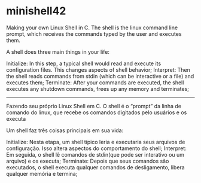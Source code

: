 # minishell42

Making your own Linux Shell in C. The shell is the linux command line prompt, which receives the commands typed by the user and executes them.

A shell does three main things in your life:

Initialize: In this step, a typical shell would read and execute its configuration files. This changes aspects of shell behavior;
Interpret: Then the shell reads commands from stdin (which can be interactive or a file) and executes them;
Terminate: After your commands are executed, the shell executes any shutdown commands, frees up any memory and terminates;

____________________________________

Fazendo seu próprio Linux Shell em C. O shell é o “prompt” da linha de comando do linux, que recebe os comandos digitados pelo usuários e os executa

Um shell faz três coisas principais em sua vida:

Initialize: Nesta etapa, um shell típico leria e executaria seus arquivos de configuração. Isso altera aspectos do comportamento do shell;
Interpret: Em seguida, o shell lê comandos de stdin(que pode ser interativo ou um arquivo) e os executa;
Terminate: Depois que seus comandos são executados, o shell executa qualquer comandos de desligamento, libera qualquer memória e termina;
